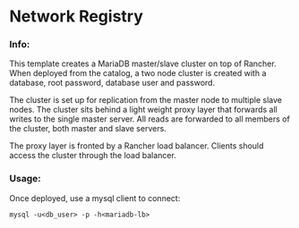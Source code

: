 # Network Registry

### Info:

This template creates a MariaDB master/slave cluster on top of Rancher.
When deployed from the catalog, a two node cluster is created with a database, root password, database user and password.
 
The cluster is set up for replication from the master node to multiple slave nodes. 
The cluster sits behind a light weight proxy layer that forwards all writes to the single master server.
All reads are forwarded to all members of the cluster, both master and slave servers.
 
The proxy layer is fronted by a Rancher load balancer. 
Clients should access the cluster through the load balancer. 

### Usage:

Once deployed, use a mysql client to connect:

`mysql -u<db_user> -p -h<mariadb-lb>`
